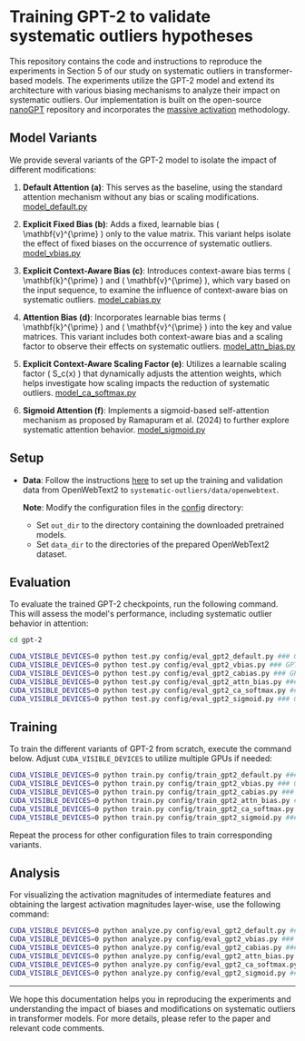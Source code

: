 # Training GPT-2 to validate systematic outliers hypotheses

This repository contains the code and instructions to reproduce the experiments in Section 5 of our study on systematic outliers in transformer-based models. The experiments utilize the GPT-2 model and extend its architecture with various biasing mechanisms to analyze their impact on systematic outliers. Our implementation is built on the open-source [nanoGPT](https://github.com/karpathy/nanoGPT) repository and incorporates the [massive activation](https://github.com/locuslab/massive-activations) methodology.

## Model Variants

We provide several variants of the GPT-2 model to isolate the impact of different modifications:

1. **Default Attention (a)**: This serves as the baseline, using the standard attention mechanism without any bias or scaling modifications. [model_default.py](model_default.py)

2. **Explicit Fixed Bias (b)**: Adds a fixed, learnable bias \( \mathbf{v}^{\prime} \) only to the value matrix. This variant helps isolate the effect of fixed biases on the occurrence of systematic outliers. [model_vbias.py](model_vbias.py)

3. **Explicit Context-Aware Bias (c)**: Introduces context-aware bias terms \( \mathbf{k}^{\prime} \) and \( \mathbf{v}^{\prime} \), which vary based on the input sequence, to examine the influence of context-aware bias on systematic outliers. [model_cabias.py](model_cabias.py)

4. **Attention Bias (d)**: Incorporates learnable bias terms \( \mathbf{k}^{\prime} \) and \( \mathbf{v}^{\prime} \) into the key and value matrices. This variant includes both context-aware bias and a scaling factor to observe their effects on systematic outliers. [model_attn_bias.py](model_attn_bias.py)

5. **Explicit Context-Aware Scaling Factor (e)**: Utilizes a learnable scaling factor \( S_c(x) \) that dynamically adjusts the attention weights, which helps investigate how scaling impacts the reduction of systematic outliers. [model_ca_softmax.py](model_ca_softmax.py)

6. **Sigmoid Attention (f)**: Implements a sigmoid-based self-attention mechanism as proposed by Ramapuram et al. (2024) to further explore systematic attention behavior. [model_sigmoid.py](model_sigmoid.py)

## Setup

- **Data**: Follow the instructions [here](https://github.com/karpathy/nanoGPT?tab=readme-ov-file#reproducing-gpt-2) to set up the training and validation data from OpenWebText2 to `systematic-outliers/data/openwebtext`.

  **Note**: Modify the configuration files in the [config](config) directory:
  - Set `out_dir` to the directory containing the downloaded pretrained models.
  - Set `data_dir` to the directories of the prepared OpenWebText2 dataset.

## Evaluation

To evaluate the trained GPT-2 checkpoints, run the following command. This will assess the model's performance, including systematic outlier behavior in attention:

```sh
cd gpt-2

CUDA_VISIBLE_DEVICES=0 python test.py config/eval_gpt2_default.py ### GPT-2 default architecture
CUDA_VISIBLE_DEVICES=0 python test.py config/eval_gpt2_vbias.py ### GPT-2 with fixed value bias
CUDA_VISIBLE_DEVICES=0 python test.py config/eval_gpt2_cabias.py ### GPT-2 with context-aware bias
CUDA_VISIBLE_DEVICES=0 python test.py config/eval_gpt2_attn_bias.py ### GPT-2 with attention bias in key and value matrices
CUDA_VISIBLE_DEVICES=0 python test.py config/eval_gpt2_ca_softmax.py ### GPT-2 with context-aware scaling factor
CUDA_VISIBLE_DEVICES=0 python test.py config/eval_gpt2_sigmoid.py ### GPT-2 with sigmoid-based self-attention
```

## Training

To train the different variants of GPT-2 from scratch, execute the command below. Adjust `CUDA_VISIBLE_DEVICES` to utilize multiple GPUs if needed:

```sh
CUDA_VISIBLE_DEVICES=0 python train.py config/train_gpt2_default.py ### GPT-2 default architecture
CUDA_VISIBLE_DEVICES=0 python train.py config/train_gpt2_vbias.py ### GPT-2 with fixed value bias
CUDA_VISIBLE_DEVICES=0 python train.py config/train_gpt2_cabias.py ### GPT-2 with context-aware bias
CUDA_VISIBLE_DEVICES=0 python train.py config/train_gpt2_attn_bias.py ### GPT-2 with attention bias in key and value matrices
CUDA_VISIBLE_DEVICES=0 python train.py config/train_gpt2_ca_softmax.py ### GPT-2 with context-aware scaling factor
CUDA_VISIBLE_DEVICES=0 python train.py config/train_gpt2_sigmoid.py ### GPT-2 with sigmoid-based self-attention
```

Repeat the process for other configuration files to train corresponding variants.

## Analysis

For visualizing the activation magnitudes of intermediate features and obtaining the largest activation magnitudes layer-wise, use the following command:

```sh
CUDA_VISIBLE_DEVICES=0 python analyze.py config/eval_gpt2_default.py ### GPT-2 default architecture
CUDA_VISIBLE_DEVICES=0 python analyze.py config/eval_gpt2_vbias.py ### GPT-2 with fixed value bias
CUDA_VISIBLE_DEVICES=0 python analyze.py config/eval_gpt2_cabias.py ### GPT-2 with context-aware bias
CUDA_VISIBLE_DEVICES=0 python analyze.py config/eval_gpt2_attn_bias.py ### GPT-2 with attention bias in key and value matrices
CUDA_VISIBLE_DEVICES=0 python analyze.py config/eval_gpt2_ca_softmax.py ### GPT-2 with context-aware scaling factor
CUDA_VISIBLE_DEVICES=0 python analyze.py config/eval_gpt2_sigmoid.py ### GPT-2 with sigmoid-based self-attention
```

---

We hope this documentation helps you in reproducing the experiments and understanding the impact of biases and modifications on systematic outliers in transformer models. For more details, please refer to the paper and relevant code comments.
